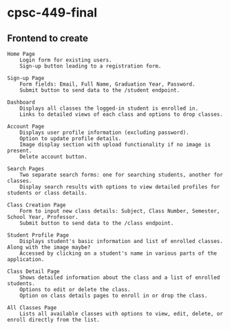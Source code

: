 # cpsc-449-final

## Frontend to create
    Home Page
        Login form for existing users.
        Sign-up button leading to a registration form.

    Sign-up Page
        Form fields: Email, Full Name, Graduation Year, Password.
        Submit button to send data to the /student endpoint.

    Dashboard
        Displays all classes the logged-in student is enrolled in.
        Links to detailed views of each class and options to drop classes.

    Account Page
        Displays user profile information (excluding password).
        Option to update profile details.
        Image display section with upload functionality if no image is present.
        Delete account button.

    Search Pages
        Two separate search forms: one for searching students, another for classes.
        Display search results with options to view detailed profiles for students or class details.

    Class Creation Page
        Form to input new class details: Subject, Class Number, Semester, School Year, Professor.
        Submit button to send data to the /class endpoint.

    Student Profile Page
        Displays student's basic information and list of enrolled classes. Along with the image maybe?
        Accessed by clicking on a student's name in various parts of the application.

    Class Detail Page
        Shows detailed information about the class and a list of enrolled students.
        Options to edit or delete the class.
        Option on class details pages to enroll in or drop the class.

    All Classes Page
        Lists all available classes with options to view, edit, delete, or enroll directly from the list.


